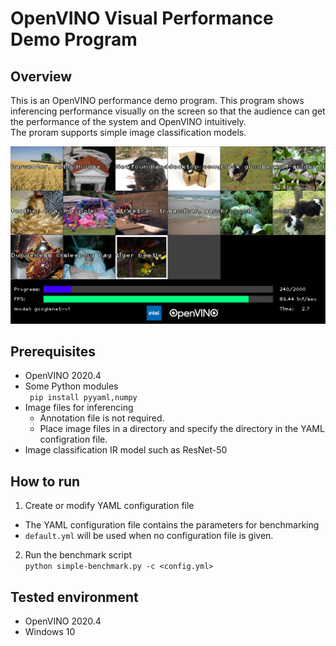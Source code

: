 # OpenVINO Visual Performance Demo Program

## Overview
This is an OpenVINO performance demo program. This program shows inferencing performance visually on the screen so that the audience can get the performance of the system and OpenVINO intuitively.  
The proram supports simple image classification models.  

![screen-shot](./resources/screen-shot.png)

## Prerequisites
- OpenVINO 2020.4
- Some Python modules  
` pip install pyyaml,numpy`
- Image files for inferencing  
  - Annotation file is not required.
  - Place image files in a directory and specify the directory in the YAML configration file.
- Image classification IR model such as ResNet-50

## How to run
1. Create or modify YAML configuration file
 - The YAML configuration file contains the parameters for benchmarking
 - `default.yml` will be used when no configuration file is given.
2. Run the benchmark script  
`python simple-benchmark.py -c <config.yml>`

## Tested environment
- OpenVINO 2020.4
- Windows 10
